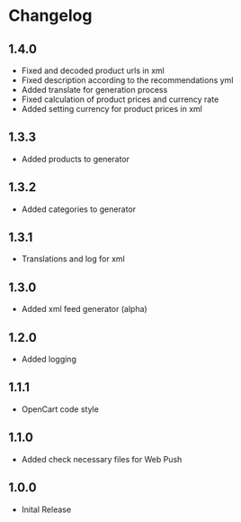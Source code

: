 # Changelog

## 1.4.0
* Fixed and decoded product urls in xml
* Fixed description according to the recommendations yml
* Added translate for generation process
* Fixed calculation of product prices and currency rate
* Added setting currency for product prices in xml

## 1.3.3
* Added products to generator

## 1.3.2
* Added categories to generator

## 1.3.1
* Translations and log for xml

## 1.3.0
* Added xml feed generator (alpha)

## 1.2.0
* Added logging

## 1.1.1
* OpenCart code style

## 1.1.0
* Added check necessary files for Web Push

## 1.0.0
* Inital Release